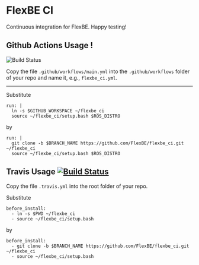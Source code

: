 # FlexBE CI

Continuous integration for FlexBE. Happy testing!

## Github Actions Usage !

![Build Status](https://github.com/FlexBE/flexbe_ci/workflows/FlexBE%20CI/badge.svg?branch=humble)

Copy the file `.github/workflows/main.yml` into the `.github/workflows` folder of your repo and name it, e.g., `flexbe_ci.yml`.


-----


Substitute

    run: |
      ln -s $GITHUB_WORKSPACE ~/flexbe_ci
      source ~/flexbe_ci/setup.bash $ROS_DISTRO

by

    run: |
      git clone -b $BRANCH_NAME https://github.com/FlexBE/flexbe_ci.git ~/flexbe_ci
      source ~/flexbe_ci/setup.bash $ROS_DISTRO

## Travis Usage [![Build Status](https://travis-ci.org/FlexBE/flexbe_ci.svg?branch=ros2-devel)](https://travis-ci.org/FlexBE/flexbe_ci)

Copy the file `.travis.yml` into the root folder of your repo.

Substitute

    before_install:
      - ln -s $PWD ~/flexbe_ci
      - source ~/flexbe_ci/setup.bash

by

    before_install:
      - git clone -b $BRANCH_NAME https://github.com/FlexBE/flexbe_ci.git ~/flexbe_ci
      - source ~/flexbe_ci/setup.bash
